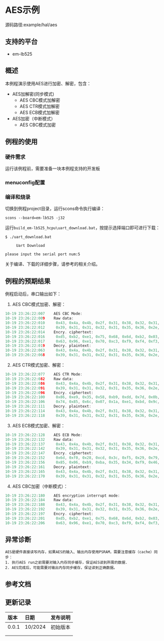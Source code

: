 # AES示例
源码路径:example/hal/aes
## 支持的平台
<!-- 支持哪些板子和芯片平台 -->
+ em-lb525

## 概述
<!-- 例程简介 -->
本例程演示使用AES进行加密、解密，包含：
+ AES加解密(同步模式)
     - AES CBC模式加解密
     - AES CTR模式加解密
     - AES ECB模式加解密
+ AES加密（中断模式）
     - AES CBC模式加密

## 例程的使用
<!-- 说明如何使用例程，比如连接哪些硬件管脚观察波形，编译和烧写可以引用相关文档。
对于rt_device的例程，还需要把本例程用到的配置开关列出来，比如PWM例程用到了PWM1，需要在onchip菜单里使能PWM1 -->

### 硬件需求
运行该例程前，需要准备一块本例程支持的开发板

### menuconfig配置


### 编译和烧录
切换到例程project目录，运行scons命令执行编译：
```
scons --board=em-lb525 -j32
```
运行`build_em-lb525_hcpu\uart_download.bat`，按提示选择端口即可进行下载：
```
$ ./uart_download.bat

     Uart Download

please input the serial port num:5
```
关于编译、下载的详细步骤，请参考[](/quickstart/get-started.md)的相关介绍。

## 例程的预期结果
<!-- 说明例程运行结果，比如哪几个灯会亮，会打印哪些log，以便用户判断例程是否正常运行，运行结果可以结合代码分步骤说明 -->
例程启动后，串口输出如下：
1. AES CBC模式加密、解密：
```c
10-19 23:26:22:007    AES CBC Mode:
10-19 23:26:22:009    Raw data:
10-19 23:26:22:010     0x43, 0x4a, 0x4b, 0x2f, 0x31, 0x38, 0x32, 0x31,
10-19 23:26:22:012     0x39, 0x31, 0x31, 0x32, 0x31, 0x35, 0x36, 0x2e,
10-19 23:26:22:014    Encry. ciphertext:
10-19 23:26:22:016     0xd5, 0xb2, 0xe1, 0x75, 0x68, 0x6d, 0xb2, 0x03,
10-19 23:26:22:017     0x63, 0x96, 0xe1, 0x70, 0xc3, 0xf9, 0xf4, 0xf3,
10-19 23:26:22:019    Decry. plaintext:
10-19 23:26:22:063     0x43, 0x4a, 0x4b, 0x2f, 0x31, 0x38, 0x32, 0x31,
10-19 23:26:22:068     0x39, 0x31, 0x31, 0x32, 0x31, 0x35, 0x36, 0x2e,
```
2. AES CTR模式加密、解密：
```c
10-19 23:26:22:077    AES CTR Mode:
10-19 23:26:22:082    Raw data:
10-19 23:26:22:086     0x43, 0x4a, 0x4b, 0x2f, 0x31, 0x38, 0x32, 0x31,
10-19 23:26:22:091     0x39, 0x31, 0x31, 0x32, 0x31, 0x35, 0x36, 0x2e,
10-19 23:26:22:096    Encry. ciphertext:
10-19 23:26:22:100     0x86, 0xe9, 0x35, 0x58, 0xb9, 0xdd, 0x7d, 0x0b,
10-19 23:26:22:106     0x74, 0x85, 0x6c, 0x07, 0x1a, 0xe1, 0xbd, 0x9c,
10-19 23:26:22:111    Decry. plaintext:
10-19 23:26:22:114     0x43, 0x4a, 0x4b, 0x2f, 0x31, 0x38, 0x32, 0x31,
10-19 23:26:22:118     0x39, 0x31, 0x31, 0x32, 0x31, 0x35, 0x36, 0x2e,
```
3. AES ECB模式加密、解密：
```c
10-19 23:26:22:128    AES ECB Mode:
10-19 23:26:22:132    Raw data:
10-19 23:26:22:137     0x43, 0x4a, 0x4b, 0x2f, 0x31, 0x38, 0x32, 0x31,
10-19 23:26:22:142     0x39, 0x31, 0x31, 0x32, 0x31, 0x35, 0x36, 0x2e,
10-19 23:26:22:147    Encry. ciphertext:
10-19 23:26:22:152     0x6d, 0xf0, 0x28, 0xcd, 0x3c, 0xf5, 0x29, 0x79,
10-19 23:26:22:156     0x85, 0x06, 0xb9, 0xba, 0x35, 0x34, 0xf9, 0x46,
10-19 23:26:22:161    Decry. plaintext:
10-19 23:26:22:165     0x43, 0x4a, 0x4b, 0x2f, 0x31, 0x38, 0x32, 0x31,
10-19 23:26:22:170     0x39, 0x31, 0x31, 0x32, 0x31, 0x35, 0x36, 0x2e,
```
4. AES CBC加密（中断模式）：
```c
10-19 23:26:22:180    AES encryption interrupt mode:
10-19 23:26:22:184    Raw data:
10-19 23:26:22:188     0x43, 0x4a, 0x4b, 0x2f, 0x31, 0x38, 0x32, 0x31,
10-19 23:26:22:192     0x39, 0x31, 0x31, 0x32, 0x31, 0x35, 0x36, 0x2e,
10-19 23:26:22:197    Encry. ciphertext:
10-19 23:26:22:201     0xd5, 0xb2, 0xe1, 0x75, 0x68, 0x6d, 0xb2, 0x03,
10-19 23:26:22:206     0x63, 0x96, 0xe1, 0x70, 0xc3, 0xf9, 0xf4, 0xf3,
```

## 异常诊断
```{warning}
AES是硬件直接读写内存，如果AES的输入、输出内存使用PSRAM，需要注意缓存（cache）同步：  
1. 执行AES run之前需要对输入内存同步缓存，保证AES读到所需的数据.
2. AES完成后，可能需要对输出内存同步缓存，保证读到正确数据。
```

## 参考文档
<!-- 对于rt_device的示例，rt-thread官网文档提供的较详细说明，可以在这里添加网页链接，例如，参考RT-Thread的[RTC文档](https://www.rt-thread.org/document/site/#/rt-thread-version/rt-thread-standard/programming-manual/device/rtc/rtc) -->

## 更新记录
|版本 |日期   |发布说明 |
|:---|:---|:---|
|0.0.1 |10/2024 |初始版本 |
| | | |
| | | |


